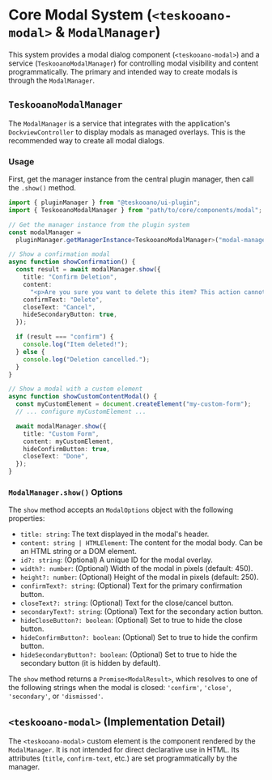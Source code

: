 # Core Modal System (`<teskooano-modal>` & `ModalManager`)

This system provides a modal dialog component (`<teskooano-modal>`) and a service (`TeskooanoModalManager`) for controlling modal visibility and content programmatically. The primary and intended way to create modals is through the `ModalManager`.

## `TeskooanoModalManager`

The `ModalManager` is a service that integrates with the application's `DockviewController` to display modals as managed overlays. This is the recommended way to create all modal dialogs.

### Usage

First, get the manager instance from the central plugin manager, then call the `.show()` method.

```typescript
import { pluginManager } from "@teskooano/ui-plugin";
import { TeskooanoModalManager } from "path/to/core/components/modal"; // Adjust import path

// Get the manager instance from the plugin system
const modalManager =
  pluginManager.getManagerInstance<TeskooanoModalManager>("modal-manager");

// Show a confirmation modal
async function showConfirmation() {
  const result = await modalManager.show({
    title: "Confirm Deletion",
    content:
      "<p>Are you sure you want to delete this item? This action cannot be undone.</p>",
    confirmText: "Delete",
    closeText: "Cancel",
    hideSecondaryButton: true,
  });

  if (result === "confirm") {
    console.log("Item deleted!");
  } else {
    console.log("Deletion cancelled.");
  }
}

// Show a modal with a custom element
async function showCustomContentModal() {
  const myCustomElement = document.createElement("my-custom-form");
  // ... configure myCustomElement ...

  await modalManager.show({
    title: "Custom Form",
    content: myCustomElement,
    hideConfirmButton: true,
    closeText: "Done",
  });
}
```

### `ModalManager.show()` Options

The `show` method accepts an `ModalOptions` object with the following properties:

- `title: string`: The text displayed in the modal's header.
- `content: string | HTMLElement`: The content for the modal body. Can be an HTML string or a DOM element.
- `id?: string`: (Optional) A unique ID for the modal overlay.
- `width?: number`: (Optional) Width of the modal in pixels (default: 450).
- `height?: number`: (Optional) Height of the modal in pixels (default: 250).
- `confirmText?: string`: (Optional) Text for the primary confirmation button.
- `closeText?: string`: (Optional) Text for the close/cancel button.
- `secondaryText?: string`: (Optional) Text for the secondary action button.
- `hideCloseButton?: boolean`: (Optional) Set to true to hide the close button.
- `hideConfirmButton?: boolean`: (Optional) Set to true to hide the confirm button.
- `hideSecondaryButton?: boolean`: (Optional) Set to true to hide the secondary button (it is hidden by default).

The `show` method returns a `Promise<ModalResult>`, which resolves to one of the following strings when the modal is closed: `'confirm'`, `'close'`, `'secondary'`, or `'dismissed'`.

## `<teskooano-modal>` (Implementation Detail)

The `<teskooano-modal>` custom element is the component rendered by the `ModalManager`. It is not intended for direct declarative use in HTML. Its attributes (`title`, `confirm-text`, etc.) are set programmatically by the manager.
